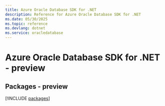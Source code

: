 ```yaml
---
title: Azure Oracle Database SDK for .NET
description: Reference for Azure Oracle Database SDK for .NET
ms.date: 05/30/2025
ms.topic: reference
ms.devlang: dotnet
ms.service: oracledatabase
---
```

# Azure Oracle Database SDK for .NET - preview
## Packages - preview
[!INCLUDE [packages](oracle-database-index.md)]